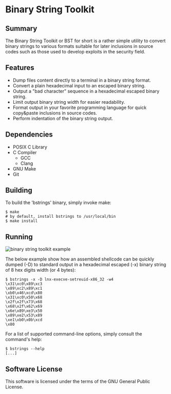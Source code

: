 # Binary String Toolkit
## Summary
The Binary String Toolkit or BST for short is a rather simple utility to
convert binary strings to various formats suitable for later inclusions in
source codes such as those used to develop exploits in the security field.

## Features
 * Dump files content directly to a terminal in a binary string format.
 * Convert a plain hexadecimal input to an escaped binary string.
 * Output a "bad character" sequence in a hexadecimal escaped binary string.
 * Limit output binary string width for easier readability.
 * Format output in your favorite programming language for quick copy&paste
   inclusions in source codes.
 * Perform indentation of the binary string output.

## Dependencies
 * POSIX C Library
 * C Compiler
   * GCC
   * Clang
 * GNU Make
 * Git

## Building
To build the 'bstrings' binary, simply invoke make:
```
$ make
# by default, install bstrings to /usr/local/bin
$ make install
```

## Running
![binary string toolkit
example](https://github.com/e3prom/bst/raw/master/docs/examples/bstrings.gif)

The below example show how an assembled shellcode can be quickly dumped (-D) to
standard output in a hexadecimal escaped (-x) binary string of 8 hex digits
width (or 4 bytes):
```
$ bstrings -x -D lnx-execve-setreuid-x86_32 -w4
\x31\xc0\x89\xc3
\x89\xc2\x89\xc1
\xb0\x46\xcd\x80
\x31\xc0\x50\x68
\x2f\x2f\x73\x68
\x68\x2f\x62\x69
\x6e\x89\xe3\x50
\x89\xe2\x53\x89
\xe1\xb0\x0b\xcd
\x80
```

For a list of supported command-line options, simply consult the command's
help:
```
$ bstrings --help
[...]
```

## Software License
This software is licensed under the terms of the GNU General Public License.
